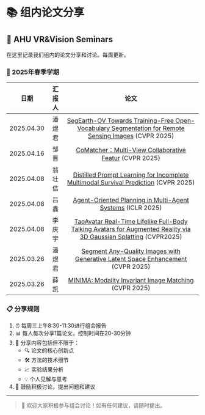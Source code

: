 # 📚 组内论文分享
## 📖 AHU VR&Vision Seminars

在这里记录我们组内的论文分享和讨论。每周更新。

### 🌟 2025年春季学期

| 日期 | 汇报人 | 论文 |
| :---: |:---:|:---:|
| 2025.04.30 | 潘煜君 | [SegEarth-OV Towards Training-Free Open-Vocabulary Segmentation for Remote Sensing Images](https://linbowang.github.io/ahu-vrvision-seminar/papers/2-pyj) (CVPR 2025) |
| 2025.04.16 | 邹晋 | [CoMatcher：Multi-View Collaborative Featur](https://linbowang.github.io/ahu-vrvision-seminar/papers/4-zj) (CVPR 2025) |
| 2025.04.08 | 翁壮佶 | [Distilled Prompt Learning for Incomplete Multimodal Survival Prediction](https://linbowang.github.io/ahu-vrvision-seminar/papers/3-wzj) (CVPR 2025) |
| 2025.04.08 | 吕鑫 | [Agent-Oriented Planning in Multi-Agent Systems](https://linbowang.github.io/ahu-vrvision-seminar/papers/2-lx) (ICLR 2025) |
| 2025.04.08 | 李庆宇 | [TaoAvatar Real-Time Lifelike Full-Body Talking Avatars for Augmented Reality via 3D Gaussian Splatting](https://linbowang.github.io/ahu-vrvision-seminar/papers/1-lqy) (CVPR2025) |
| 2025.03.26 | 潘煜君 | [Segment Any-Quality Images with Generative Latent Space Enhancement](https://linbowang.github.io/ahu-vrvision-seminar/papers/3-pyj) (CVPR  2025) |
| 2025.03.26 | 薛凯 | [MINIMA: Modality Invariant Image Matching](https://linbowang.github.io/ahu-vrvision-seminar/papers/1-xk) (CVPR 2025) |


### 📋 分享规则
1. ⏰ 每周三上午8:30-11:30进行组会报告
2. 📊 每人每次分享1篇论文，控制时间在20-30分钟
3. 📝 分享内容包括但不限于：
   - 🔍 论文的核心创新点
   - 🛠️ 方法的技术细节
   - 📈 实验结果分析
   - 💡 个人见解与思考
4. 🤝 鼓励积极讨论，提出问题和建议
---

> 💫 欢迎大家积极参与组会讨论！如有任何建议，请随时提出。
